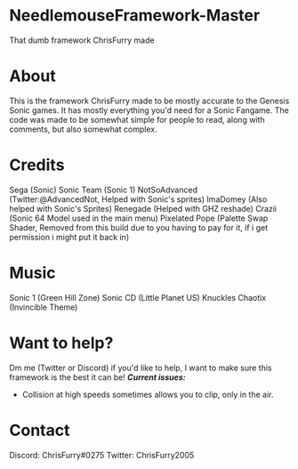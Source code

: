 # NeedlemouseFramework-Master
 That dumb framework ChrisFurry made

# About
This is the framework ChrisFurry made to be mostly accurate to the Genesis Sonic games.
It has mostly everything you'd need for a Sonic Fangame.
The code was made to be somewhat simple for people to read, along with comments, but also somewhat complex.
# Credits
Sega (Sonic)
Sonic Team (Sonic 1)
NotSoAdvanced (Twitter:@AdvancedNot, Helped with Sonic's sprites)
ImaDomey (Also helped with Sonic's Sprites)
Renegade (Helped with GHZ reshade)
Crazii (Sonic 64 Model used in the main menu)
Pixelated Pope (Palette Swap Shader, Removed from this build due to you having to pay for it, if i get permission i might put it back in)
# Music
Sonic 1 (Green Hill Zone)
Sonic CD (Little Planet US)
Knuckles Chaotix (Invincible Theme)
# Want to help?
Dm me (Twitter or Discord) if you'd like to help, I want to make sure this framework is the best it can be!
***Current issues:***
* Collision at high speeds sometimes allows you to clip, only in the air.
# Contact
Discord: ChrisFurry#0275
Twitter: ChrisFurry2005
